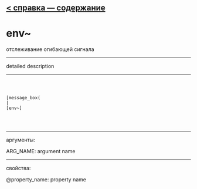 [< справка — содержание](ceammc_lib.html)
---

# env~


отслеживание огибающей сигнала

---

detailed description
<br>


---


```



[message_box(                                 
|
[env~]


            
```

---
аргументы:

ARG_NAME: argument name<br>

---
свойства:

@property_name: property name<br>


